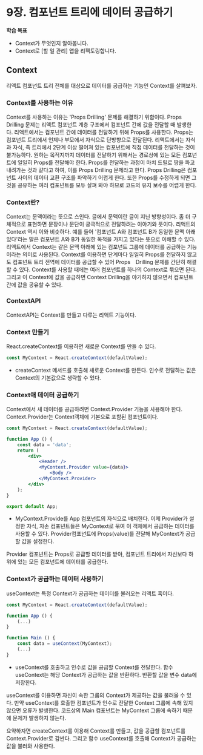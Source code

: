 # 9장. 컴포넌트 트리에 데이터 공급하기

**학습 목표**

- Context가 무엇인지 알아봅니다.
- Context로 [할 일 관리] 앱을 리팩토링합니다.

## Context

리액트 컴포넌트 트리 전체를 대상으로 데이터를 공급하는 기능인 Context를 살펴보자.

### Context를 사용하는 이유

Context를 사용하는 이유는 'Props Drilling' 문제를 해결하기 위함이다. Props Drilling 문제는 리액트 컴포넌트 계층 구조에서 컴포넌트 간에 값을 전달할 때 발생한다.
리액트에서는 컴포넌트 간에 데이터를 전달하기 위해 Props를 사용한다. Props는 컴포넌트 트리에서 언제나 부모에서 자식으로 단방향으로 전달된다. 리액트에서는 자식과 자식, 즉 트리에서 2단계 이상 떨어져 있는 컴포넌트에 직접 데이터를 전달하는 것이 불가능하다.
원하는 목적지까지 데이터를 전달하기 위해서는 경로상에 있는 모든 컴포넌트에 일일히 Props를 전달해야 한다. Props를 전달하는 과정이 마치 드릴로 땅을 파고 내려가는 것과 같다고 하여, 이를 Props Drilling 문제라고 한다. Props Drilling은 컴포넌트 사이의 데이터 교환 구조를 파악하기 어렵게 한다. 또한 Props를 수정하게 되면 그것을 공유하는 여러 컴포넌트를 모두 살펴 봐야 하므로 코드의 유지 보수를 어렵게 한다.

### Context란?

Context는 문맥이라는 뜻으로 스인다. 글에서 문맥이란 글이 지닌 방향성이다. 좀 더 구체적으로 표현하면 문장이나 문단이 궁극적으로 전달하려는 이야기와 뜻이다.
리액트의 Context 역시 이와 비슷하다. 예를 들어 '컴포넌트 A와 컴포넌트 B가 동일한 문맥 아래 있다'라는 말은 컴포넌트 A와 B가 동일한 목적을 가지고 있다는 뜻으로 이해할 수 있다.
리액트에서 Context는 같은 문맥 아래에 있는 컴포넌트 그룹에 데이터를 공급하는 기능이라는 의미로 사용된다. Context를 이용하면 단계마다 일일히 Props를 전달하지 않고도 컴포넌트 트리 전역에 데이터를 공급할 수 있어 Props　Drilling 문제를 간단히 해결할 수 있다.
Context를 사용할 때에는 여러 컴포넌트를 하나의 Context로 묶으면 된다. 그리고 이 Context에 값을 공급하면 Context Drilling을 야기하지 않으면서 컴포넌트 간에 값을 공유할 수 있다.

### ContextAPI

ContextAPI는 Context를 만들고 다루는 리액트 기능이다.

### Context 만들기

React.createContext를 이용하면 새로운 Context를 만들 수 있다.

```jsx
const MyContext = React.createContext(defaultValue);
```

- createContext 메서드를 호출해 새로운 Context를 만든다. 인수로 전달하는 값은 Context의 기본값으로 생략할 수 있다.

### Context애 데이터 공급하기

Context에서 새 데이터를 공급하려면 Context.Provider 기능을 사용해야 한다.
Context.Provider는 Context객체에 기본으로 포함된 컴포넌트이다.

```jsx
const MyContext = React.createContext(defaultValue);

function App () {
    const data = 'data';
    return (
        <div>
            <Header />
            <MyContext.Provider value={data}>
                <Body />
            </MyContext.Provider>
        </div>
    );
}

export default App;
```

- MyContext.Provide를 App 컴포넌트의 자식으로 배치한다. 이제 Provider가 설정한 자식, 자손 컴포넌트들은 MyContext로 묶여 이 객체에서 공급하는 데이터를 사용할 수 있다. Provider컴포넌트에 Props(value)를 전달해 MyContext가 공급할 값을 설정한다.

Provider 컴포넌트는 Props로 공급할 데이터를 받아, 컴포넌트 트리에서 자신보다 하위에 있는 모든 컴포넌트에 데이터를 공급한다.

### Context가 공급하는 데이터 사용하기

useContext는 특정 Context가 공급하는 데이터를 불러오는 리액트 훅이다.

```jsx
const MyContext = React.createContext(defaultValue);

function App () {
    (...)
}

function Main () {
    const data = useContext(MyContext);
    (...)
}
```

- useContext를 호출하고 인수로 값을 공급할 Context를 전달한다. 함수 useContext는 해당 Context가 공급하는 값을 반환하다. 반환할 값을 변수 data에 저장한다.

useContext를 이용하면 자신이 속한 그룹의 Context가 제공하는 값을 불러올 수 있다. 만약 useContext를 호출한 컴포넌트가 인수로 전달한 Context 그룹에 속해 있지 않으면 오류가 발생한다. 코드상의 Main 컴포넌트는 MyContext 그룹에 속하기 때문에 문제가 발생하지 않는다.

요약하자면 createContext를 이용해 Context를 만들고, 값을 공급할 컴포넌트를 Context.Provider로 감싼다. 그리고 함수 useContext를 호출해 Context가 공급하는 값을 불러와 사용한다.